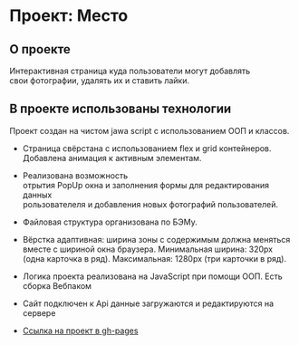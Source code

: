 # Проект: Место

## О проекте  

Интерактивная страница куда пользователи могут добавлять  
свои фотографии, удалять их и ставить лайки.  

## В проекте использованы технологии  

Проект создан на чистом jawa script c использованием ООП и классов.

* Страница свёрстана с использованием flex и grid контейнеров.  
Добавлена анимация к активным элементам.  

* Реализована возможность  
отрытия PopUp окна и заполнения формы для редактирования данных  
рользователеля и добавления новых фотографий пользователей.

* Файловая структура организована по БЭМу.  

*  Вёрстка адаптивная: ширина зоны с содержимым должна меняться вместе с шириной окна браузера.  Минимальная ширина: 320px (одна карточка в ряд). Максимальная: 1280px (три карточки в ряд).

* Логика проекта реализована на JavaScript при помощи ООП. Есть сборка Вебпаком

* Сайт подключен к Api данные загружаются и редактируются на сервере

* [Ссылка на проект в  gh-pages](https://romananurov.github.io/mesto/index.html)


